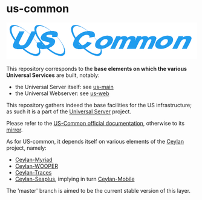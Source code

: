 # us-common

![](/doc/us-common-title.png)

This repository corresponds to the **base elements on which the various Universal Services** are built, notably:
* the Universal Server itself: see [us-main](https://github.com/Olivier-Boudeville/us-main/)
* the Universal Webserver: see [us-web](https://github.com/Olivier-Boudeville/us-web/)

This repository gathers indeed the base facilities for the US infrastructure; as such it is a part of the [Universal Server](https://github.com/Olivier-Boudeville/Universal-Server) project.

Please refer to the [US-Common official documentation](http://us-common.esperide.org), otherwise to its [mirror](http://olivier-boudeville.github.io/us-common/).

As for US-common, it depends itself on various elements of the [Ceylan](https://github.com/Olivier-Boudeville/Ceylan) project, namely:
* [Ceylan-Myriad](https://github.com/Olivier-Boudeville/Ceylan-Myriad)
* [Ceylan-WOOPER](https://github.com/Olivier-Boudeville/Ceylan-WOOPER)
* [Ceylan-Traces](https://github.com/Olivier-Boudeville/Ceylan-Traces)
* [Ceylan-Seaplus](https://github.com/Olivier-Boudeville/Ceylan-Seaplus), implying in turn [Ceylan-Mobile](https://github.com/Olivier-Boudeville/Ceylan-Mobile)

The 'master' branch is aimed to be the current stable version of this layer.



